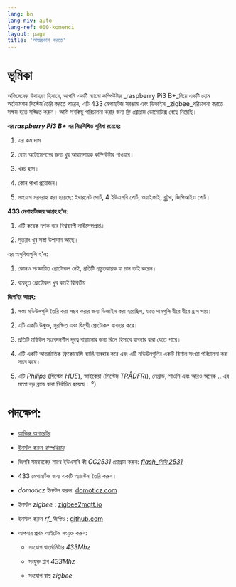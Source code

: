 ```yaml
---
lang: bn
lang-niv: auto
lang-ref: 000-komenci
layout: page
title: 'আত্মপ্রকাশ করতে'
---
```


# ভূমিকা
অভিষেকের উদাহরণ হিসাবে, আপনি একটি ন্যানো কম্পিউটার _raspberry Pi3 B+_দিয়ে একটি হোম অটোমেশন সিস্টেম তৈরি করতে পারেন, এটি 433 মেগাহার্টজ সরঞ্জাম এবং ডিভাইস _zigbee_পরিচালনা করতে সক্ষম হতে সজ্জিত করুন। আমি সবকিছু পরিচালনা করার জন্য ফ্রি প্রোগ্রাম ডোমোটিক্স বেছে নিয়েছি।

**এর _raspberry Pi3 B+_ এর নিম্নলিখিত সুবিধা রয়েছে:**

 1. এর কম দাম


 2. হোম অটোমেশনের জন্য খুব আরামদায়ক কম্পিউটার পাওয়ার।


 3. খরচ হ্রাস।


 4. কোন পাখা প্রয়োজন।


 5. সংযোগ সরবরাহ করা হয়েছে: ইথারনেট পোর্ট, 4 ইউএসবি পোর্ট, ওয়াইফাই, ব্লুটুথ, জিপিআইও পোর্ট।




**433 মেগাহার্টজের আগ্রহ হ'ল:**

 1. এটি কয়েক দশক ধরে বিশ্বব্যাপী লাইসেন্সপ্রাপ্ত।


 2. সুতরাং খুব সস্তা উপাদান আছে।



 
এর অসুবিধাগুলি হ'ল:

 1. কোনও সংজ্ঞায়িত প্রোটোকল নেই, প্রতিটি প্রস্তুতকারক যা চান তাই করেন।


 2. ব্যবহৃত প্রোটোকল খুব কমই দ্বিদ্বিতীয়




**জিগবির আগ্রহ:**

 1. সস্তা মডিউলগুলি তৈরি করা সম্ভব করার জন্য ডিজাইন করা হয়েছিল, যাতে দামগুলি ধীরে ধীরে হ্রাস পায়।


 1. এটি একটি উন্মুক্ত, সুরক্ষিত এবং দ্বিমুখী প্রোটোকল ব্যবহার করে।


 1. প্রতিটি মডিউল সংবেদনশীল দূরত্ব বাড়ানোর জন্য রিলে হিসাবে ব্যবহার করা যেতে পারে।


 1. এটি একটি আন্তর্জাতিক ফ্রিকোয়েন্সি ব্যাপ্তি ব্যবহার করে এবং এটি মডিউলগুলির একটি বিশাল সংখ্যা পরিচালনা করা সম্ভব করে।


 1. এটি _Philips_ (সিস্টেম _HUE_), আইকেয়া (সিস্টেম _TRÅDFRI_), লেগ্রান্ড, শাওমি এবং আরও অনেক ...এর মতো বড় ব্র্যান্ড দ্বারা নির্বাচিত হয়েছে। °)




# পদক্ষেপ:

* [আকিরু অপারেটর](_posts/2020-08-31-aparataro.md)


* [ইনস্টল করুন _রাস্পবিয়ান_](_posts/2020-12-22-instali_raspbian.md)


* জিগবি সমন্বয়কের সাথে ইউএসবি কী _CC2531_  প্রোগ্রাম করুন: [  _flash_সিসি 2531_](https://jmichault.github.io/flash_cc2531-dok/)


* 433 মেগাহার্টজ জন্য একটি অ্যান্টেনা তৈরি করুন।


*  _domoticz_ ইনস্টল করুন: [domoticz.com](https://www.domoticz.com/wiki/Raspberry_Pi)
  


* ইনস্টল _zigbee_ : [zigbee2mqtt.io](https://www.zigbee2mqtt.io/getting_started/running_zigbee2mqtt.html)


* ইনস্টল করুন _rf_জিপিও_ : [github.com](https://github.com/jmichault/rf_gpio/blob/master/LeguMin.md)
  


* আপনার প্রথম আইটেম সংযুক্ত করুন:  


  * সংযোগ থার্মোমিটার _433Mhz_


  * সংযুক্ত প্লাগ _433Mhz_


  * সংযোগ বাল্ব _zigbee_



